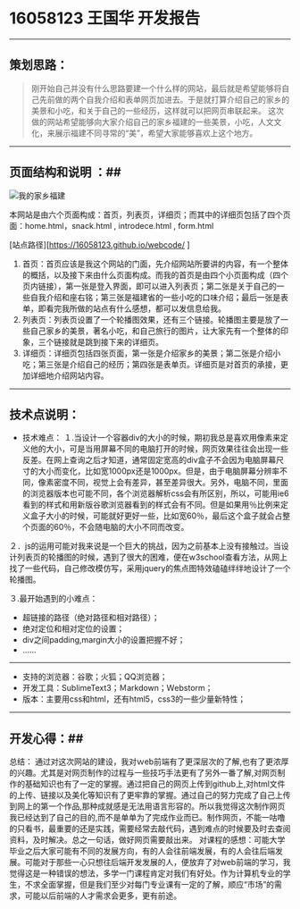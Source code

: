 ﻿# **16058123 王国华 开发报告**


----------


## 策划思路：


>刚开始自己并没有什么思路要建一个什么样的网站，最后就是希望能够将自己先前做的两个自我介绍和表单网页加进去。于是就打算介绍自己的家乡的美景和小吃，和关于自己的一些经历，这样就可以把网页串联起来。
>这次做的网站希望能够向大家介绍自己的家乡福建的一些美景，小吃，人文文化，来展示福建不同寻常的“美”，希望大家能够喜欢上这个地方。


----------


## 页面结构和说明 ：##
![我的家乡福建][1]





本网站是由六个页面构成：首页，列表页，详细页；而其中的详细页包括了四个页面：home.html，snack.html , introdece.html , form.html

[站点路径][https://16058123.github.io/webcode/ ]

 1. 首页：首页应该是我这个网站的门面，先介绍网站所要讲的内容，有一个整体的概括，以及接下来由什么页面构成。而我的首页是由四个小页面构成（四个页内链接），第一张是登入界面，即可以进入列表页；第二张是关于自己的一些自我介绍和座右铭；第三张是福建省的一些小吃的口味介绍；最后一张是表单，即看完我所做的站点有什么感想，都可以发信息给我。
 2. 列表页：列表页设置了一个轮播图效果，还有三个链接。轮播图主要是放了一些自己家乡的美景，著名小吃，和自己旅行的图片，让大家先有一个整体的印象，三个链接就是跳到接下来的详细页。
 3. 详细页：详细页包括四张页面，第一张是介绍家乡的美景；第二张是介绍小吃；第三张是介绍自己的经历；第四张是表单页。详细页是对首页的承接，更加详细地介绍网站内容。


----------


## 技术点说明：



 - 技术难点：
 １.当设计一个容器div的大小的时候，期初我总是喜欢用像素来定义他的大小，可是当用屏幕不同的电脑打开的时候，网页效果往往会出现一些反差。在网上查询之后才知道，通常固定宽高的div盒子不会因为电脑屏幕尺寸的大小而变化，比如宽1000px还是1000px。但是，由于电脑屏幕分辨率不同，像素密度不同，视觉上会有差异，甚至差异很大。另外，电脑不同，里面的浏览器版本也可能不同，各个浏览器解析css会有所区别，所以，可能用ie6看到的样式和用新版谷歌浏览器看到的样式会有不同。但是如果用％比例来定义盒子大小的时候，可能就好更好一些，比如宽60％，最后这个盒子就会占整个页面的60％，不会随电脑的大小不同而改变。

    
２．js的运用可能对我来说是一个巨大的挑战，因为之前基本上没有接触过。当设计列表页的轮播图的时候，遇到了很大的困难，便在w3school查看方法，从网上找了一些代码，自己修改模仿写，采用jquery的焦点图特效磕磕绊绊地设计了一个轮播图。

３.最开始遇到的小难点：

 - 超链接的路径（绝对路径和相对路径）；
 - 绝对定位和相对定位的设置；
 - div之间padding,margin大小的设置把握不好；
 - ......

 



----------

 - 支持的浏览器：谷歌；火狐；QQ浏览器；
 - 开发工具：SublimeText3；Ｍarkdown；Ｗebstorm；
 - 版本：主要用css和html，还有html5，css3的一些少量新特性；


----------


 

 
 

## 开发心得：##



总结： 通过对这次网站的建设，我对ｗeb前端有了更深层次的了解,也有了更浓厚的兴趣。尤其是对网页制作的过程与一些技巧手法更有了另外一番了解,对网页制作的基础知识也有了一定的掌握。通过把自己的网页上传到github上,对html文件的上传、链接以及美化等知识有了更牢靠的掌握。通过自己的努力完成了自己上传到网上的第一个作品,那种成就感是无法用语言形容的。所以我觉得这次制作网页我已经达到了自己的目的,而不是单单为了完成作业而已。制作网页，不能一咕噜的只看书，最重要的还是实践，需要经常去敲代码，遇到难点的时候要及时去查阅资料，及时解决。总之一句话，做好网页需要敲出来。
对课程的感想：可能大学毕业之后大家可能有不同的发展方向，有的人会往前端发展，有的人会往后端发展。可能对于那些一心只想往后端开发发展的人，便放弃了对web前端的学习，我觉得这是一种错误的想法，多学一门课程肯定对我们有好处。作为计算机专业的学生，不求全面掌握，但是我们至少对每门专业课有一定的了解，顺应“市场”的需求，可能以后前端的人才需求会更多，更有前途。

      

　　　　

    

 

    

   


 


  [1]: http://gdtj.chinasarft.gov.cn/wszb/images/map/350000.jpg